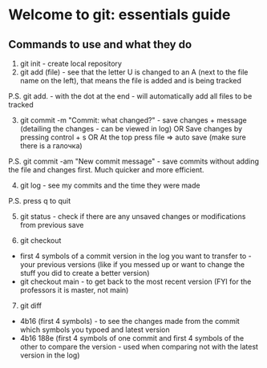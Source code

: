 # Welcome to git: essentials guide

## Commands to use and what they do
1. git init - create local repository
2. git add (file) - see that the letter U is changed to an A (next to the file name on the left), that means the file is added and is being tracked

P.S. git add. - with the dot at the end - will automatically add all files to be tracked

3. git commit -m "Commit: what changed?" - save changes + message (detailing the changes - can be viewed in log)
OR
Save changes by pressing control + s
OR
At the top press file => auto save (make sure there is a галочка)

P.S. git commit -am "New commit message" - save commits without adding the file and changes first. Much quicker and more efficient.

4. git log - see my commits and the time they were made

P.S. press q to quit

5. git status - check if there are any unsaved changes or modifications from previous save

6. git checkout 
- first 4 symbols of a commit version in the log you want to transfer to - your previous versions (like if you messed up or want to change the stuff you did to create a better version)
- git checkout main - to get back to the most recent version (FYI for the professors it is master, not main)

7. git diff 
- 4b16 (first 4 symbols) - to see the changes made from the commit which symbols you typoed and latest version
- 4b16 188e (first 4 symbols of one commit and first 4 symbols of the other to compare the version - used when comparing not with the latest version in the log)


